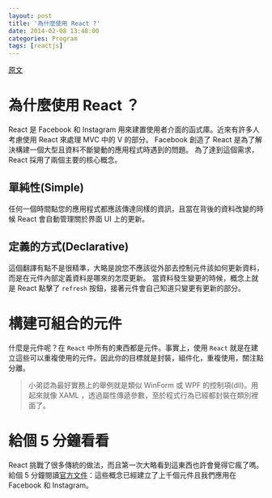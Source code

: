 ```yaml
---
layout: post
title: '為什麼使用 React ?'
date: 2014-02-08 13:48:00
categories: Program
tags: [reactjs]
---
```

[原文](http://facebook.github.io/react/docs/why-react.html)

# 為什麼使用 React ？
React 是 Facebook 和 Instagram 用來建置使用者介面的函式庫。近來有許多人考慮使用 React 來處理 MVC 中的 V 的部分。
Facebook 創造了 React 是為了解決構建一個大型且資料不斷變動的應用程式時遇到的問題。
為了達到這個需求，React 採用了兩個主要的核心概念。

<!--more-->

## 單純性(Simple)
任何一個時間點您的應用程式都應該傳達同樣的資訊，且當在背後的資料改變的時候 React 會自動管理關於界面 UI 上的更新。

## 定義的方式(Declarative)
這個翻譯有點不是很精準，大略是說您不應該從外部去控制元件該如何更新資料，而是在元件內部定義資料是哪來的怎麼更新。
當資料發生變更的時候，概念上就是 React 點擊了 `refresh` 按鈕，接著元件會自己知道只變更有更新的部分。

# 構建可組合的元件
什麼是元件呢？在 `React` 中所有的東西都是元件。事實上，使用 `React` 就是在建立這些可以重複使用的元件。因此你的目標就是封裝，組件化，重複使用，關注點分離。

> 小弟認為最好實務上的舉例就是類似 WinForm 或 WPF 的控制項(dll)。用起來就像 XAML ，透過屬性傳遞參數，至於程式行為已經都封裝在類別裡面了。

# 給個 5 分鐘看看
React 挑戰了很多傳統的做法，而且第一次大略看到這東西也許會覺得它瘋了嗎。給個 5 分鐘閱讀[官方文件](http://facebook.github.io/react/docs/getting-started.html)：這些概念已經建立了上千個元件且我們應用在 Facebook 和 Instagram。
